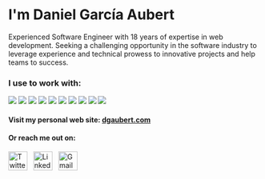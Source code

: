 # I'm Daniel García Aubert

Experienced Software Engineer with 18 years of expertise in web development. Seeking a challenging opportunity in the software industry to leverage experience and technical prowess to innovative projects and help teams to success.

### I use to work with:

<p align="left">
<a href="https://www.typescriptlang.org"><img  src="https://readme-components.vercel.app/api?component=logo&fill=f6f8fa&logo=typescript&svgfill=3178c6&textfill=222222"></a>
<a href="https://developer.mozilla.org/es/docs/Web/JavaScript"><img  src="https://readme-components.vercel.app/api?component=logo&fill=f6f8fa&logo=javascript&svgfill=f7df1e&textfill=222222"></a>
<a href="https://nodejs.org"><img  src="https://readme-components.vercel.app/api?component=logo&fill=f6f8fa&logo=node.js&svgfill=339933&textfill=222222"></a>
<a href="https://vuejs.org"><img  src="https://readme-components.vercel.app/api?component=logo&fill=f6f8fa&logo=vue.js&svgfill=4fc08d&textfill=222222"></a>
<a href="https://deno.com"><img  src="https://readme-components.vercel.app/api?component=logo&fill=f6f8fa&logo=deno&svgfill=000000&textfill=222222"></a>
<a href="https://www.postgresql.org"><img  src="https://readme-components.vercel.app/api?component=logo&fill=f6f8fa&logo=postgresql&svgfill=4169e1&textfill=222222"></a>
<a href="https://redis.io"><img  src="https://readme-components.vercel.app/api?component=logo&fill=f6f8fa&logo=redis&svgfill=dc382d&textfill=222222"></a>
<a href="https://cloud.google.com"><img  src="https://readme-components.vercel.app/api?component=logo&fill=f6f8fa&logo=googlecloud&svgfill=4285F4&textfill=222222"></a>
<a href="https://git-scm.com"><img  src="https://readme-components.vercel.app/api?component=logo&fill=f6f8fa&logo=git&svgfill=f1502f&textfill=222222"></a>
<a href="https://www.rust-lang.org"><img  src="https://readme-components.vercel.app/api?component=logo&fill=f6f8fa&logo=rust&svgfill=000000&textfill=222222"></a>
</p>

#### Visit my personal web site: [dgaubert.com](https://dgaubert.com)

#### Or reach me out on:

<a href="https://twitter.com/danigaubert"><img alt="Twitter" width="38px" src="https://cdn.jsdelivr.net/npm/simple-icons@v3/icons/twitter.svg"/></a> &nbsp;
<a href="https://www.linkedin.com/in/danielgarciaaubert/"><img alt="LinkedIn" width="38px" src="https://cdn.jsdelivr.net/npm/simple-icons@v3/icons/linkedin.svg"/></a> &nbsp;
<a href="mailto:danielgarciaaubert@gmail.com"><img alt="Gmail" width="38px" src="https://cdn.jsdelivr.net/npm/simple-icons@3.12.2/icons/gmail.svg"/></a>
